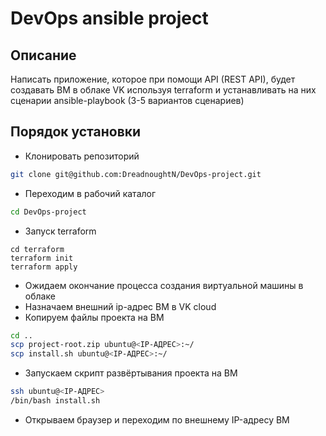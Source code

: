 # DevOps ansible project

## Описание
Написать приложение, которое при помощи API (REST API), будет создавать ВМ в облаке VK используя terraform и устанавливать на них сценарии ansible-playbook (3-5 вариантов сценариев)

## Порядок установки
- Клонировать репозиторий
```bash
git clone git@github.com:DreadnoughtN/DevOps-project.git
```
- Переходим в рабочий каталог
```bash
cd DevOps-project
```
- Запуск terraform
```
cd terraform
terraform init
terraform apply
```
- Ожидаем окончание процесса создания виртуальной машины в облаке
- Назначаем внешний ip-адрес ВМ в VK cloud 
- Копируем файлы проекта на ВМ
```bash
cd ..
scp project-root.zip ubuntu@<IP-АДРЕС>:~/
scp install.sh ubuntu@<IP-АДРЕС>:~/
```
- Запускаем скрипт развёртывания проекта на ВМ
```bash
ssh ubuntu@<IP-АДРЕС>
/bin/bash install.sh
```
- Открываем браузер и переходим по внешнему IP-адресу ВМ